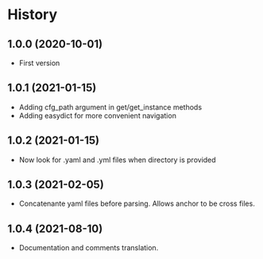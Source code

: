 # History


## 1.0.0 (2020-10-01)

* First version

## 1.0.1 (2021-01-15)

* Adding cfg_path argument in get/get_instance methods
* Adding easydict for more convenient navigation

## 1.0.2 (2021-01-15)

* Now look for .yaml and .yml files when directory is provided

## 1.0.3 (2021-02-05)

* Concatenante yaml files before parsing. Allows anchor to be cross files.


## 1.0.4 (2021-08-10)

* Documentation and comments translation.
